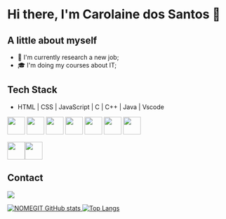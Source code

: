 # Hi there, I'm Carolaine dos Santos 👋

## A little about myself

- 💼 I'm currently research a new job;
- 🎓 I'm doing my courses about IT;

##  Tech Stack 
 
- HTML | CSS | JavaScript | C | C++ | Java | Vscode 

<img src="https://cdn.jsdelivr.net/gh/devicons/devicon/icons/cplusplus/cplusplus-line.svg" width="40" height="40"/> <img 
src="https://cdn.jsdelivr.net/gh/devicons/devicon/icons/c/c-original.svg" width="40" height="40"/>
<img src="https://cdn.jsdelivr.net/gh/devicons/devicon/icons/java/java-original.svg" width="40" height="40" />
<img src="https://cdn.jsdelivr.net/gh/devicons/devicon/icons/mysql/mysql-original.svg" width="40" height="40"/>
<img src="https://cdn.jsdelivr.net/gh/devicons/devicon/icons/css3/css3-plain.svg" width="40" height="40"/>
<img src="https://cdn.jsdelivr.net/gh/devicons/devicon/icons/javascript/javascript-plain.svg" width="40" height="40" />
<img src="https://cdn.jsdelivr.net/gh/devicons/devicon/icons/html5/html5-original.svg" width="40" height="40" />



<img src="https://cdn.jsdelivr.net/gh/devicons/devicon/icons/github/github-original-wordmark.svg" width="40" height="40"/><img
src="https://cdn.jsdelivr.net/gh/devicons/devicon/icons/vscode/vscode-original.svg" width="40" height="40"/>
          

## Contact

<div>
<a href="https://www.linkedin.com/in/carolaine-dos-santos-0ab300231/" target="_blank"><img src="https://img.shields.io/badge/-LinkedIn-%230077B5?style=for-the-badge&logo=linkedin&logoColor=white" target="_blank"></a>   
</div>                  
     
[![NOMEGIT GitHub stats](https://github-readme-stats.vercel.app/api?username=carolainesantos&show_icons=true&theme=midnight-purple)
](https://github.com/carolainesantos)
[![Top Langs](https://github-readme-stats-git-masterrstaa-rickstaa.vercel.app/api/top-langs/?username=carolainesantos&show_icons=true&theme=radical)](https://github.com/anuraghazra/github-readme-stats)

